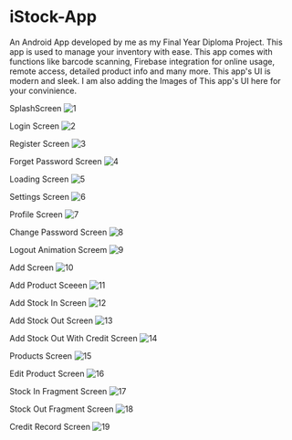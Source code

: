 # iStock-App
An Android App developed by me as my Final Year Diploma Project. This app is used to manage your inventory with ease. This app comes with functions like barcode scanning, Firebase integration for online usage, remote access, detailed product info and many more. This app's UI is modern and sleek.
I am also adding the Images of This app's UI here for your convinience.

SplashScreen
![1](https://user-images.githubusercontent.com/82360102/132231294-66c446b9-374a-47dd-a8d4-48433afe6082.jpg)

Login Screen
![2](https://user-images.githubusercontent.com/82360102/132231306-45d7e047-f541-4613-a617-d2b79370c18c.jpg)

Register Screen
![3](https://user-images.githubusercontent.com/82360102/132231313-07412d9a-de73-4813-94a5-94181aed6e41.jpg)

Forget Password Screen
![4](https://user-images.githubusercontent.com/82360102/132231326-a2de64b5-4be3-4e28-995b-0713693a2624.jpg)

Loading Screen
![5](https://user-images.githubusercontent.com/82360102/132231337-b85e163a-926c-40dd-8077-9036771e41ee.jpg)

Settings Screen
![6](https://user-images.githubusercontent.com/82360102/132231347-e29532e0-7976-4d7a-a794-f24413ef7d7d.jpg)

Profile Screen
![7](https://user-images.githubusercontent.com/82360102/132231361-3c3763ba-7099-481b-9202-7343598d7cde.jpg)

Change Password Screen
![8](https://user-images.githubusercontent.com/82360102/132231365-448c51a8-e42b-4059-aa00-572c8124a5ce.jpg)

Logout Animation Screem
![9](https://user-images.githubusercontent.com/82360102/132231367-c7431b24-f4d2-4d5d-839e-65067dfdeca5.jpg)

Add Screen
![10](https://user-images.githubusercontent.com/82360102/132231376-6147a116-bf88-4b75-b2dd-451c3fd5472e.jpg)

Add Product Sceeen
![11](https://user-images.githubusercontent.com/82360102/132231380-cdb03aaa-df9f-4308-ade0-d6e06ac81f18.jpg)

Add Stock In Screen
![12](https://user-images.githubusercontent.com/82360102/132231382-6f52b84d-9e07-4400-b396-26316c36388a.jpg)

Add Stock Out Screen
![13](https://user-images.githubusercontent.com/82360102/132231384-976482f4-4a61-4e96-b6d7-86152e526fdb.jpg)

Add Stock Out With Credit Screen
![14](https://user-images.githubusercontent.com/82360102/132231385-ca262306-dcb7-413b-a277-afb93c58b702.jpg)

Products Screen
![15](https://user-images.githubusercontent.com/82360102/132231388-c376c1ff-2acc-4ab3-b7b9-0231dfcf12a4.jpg)

Edit Product Screen
![16](https://user-images.githubusercontent.com/82360102/132231389-f68cbea0-0272-44ad-a3c3-020c80ec8f14.jpg)

Stock In Fragment Screen
![17](https://user-images.githubusercontent.com/82360102/132231392-b660d074-b369-44f6-bfe0-65162b565fbd.jpg)

Stock Out Fragment Screen
![18](https://user-images.githubusercontent.com/82360102/132231394-94b113ba-84c1-4cba-b138-beafd1a7d002.jpg)

Credit Record Screen
![19](https://user-images.githubusercontent.com/82360102/132231398-8237ff45-1ef6-4703-8970-cf817ec91012.jpg)
